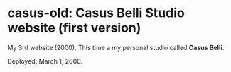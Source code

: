 # casus-old: Casus Belli Studio website (first version)

My 3rd website (2000). This time a my personal studio called **Casus Belli**.

Deployed: March 1, 2000.
